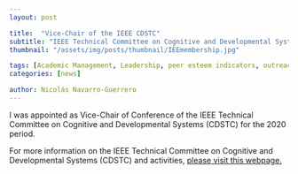 ```yaml
---
layout: post

title:  "Vice-Chair of the IEEE CDSTC"
subtitle: "IEEE Technical Committee on Cognitive and Developmental Systems (CDSTC)"
thumbnail: "/assets/img/posts/thumbnail/IEEmembership.jpg"

tags: [Academic Management, Leadership, peer esteem indicators, outreach]
categories: [news]

author: Nicolás Navarro-Guerrero
---
```


I was appointed as Vice-Chair of Conference of the IEEE Technical Committee on Cognitive and Developmental Systems (CDSTC) for the 2020 period. 

For more information on the IEEE Technical Committee on Cognitive and Developmental Systems (CDSTC) and activities, <a href="https://cis.ieee.org/activities/technical-activities/cognitive-and-developmental-systems-technical-committee" target="_blank">please visit this webpage.</a>

<!--more-->

